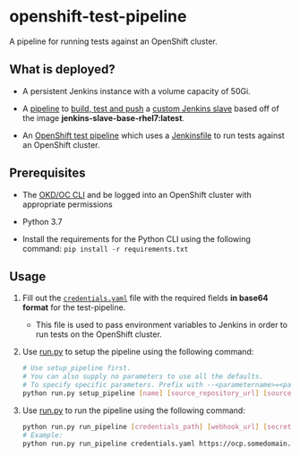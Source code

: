 # openshift-test-pipeline

A pipeline for running tests against an OpenShift cluster.

## What is deployed?

* A persistent Jenkins instance with a volume capacity of 50Gi.

* A [pipeline](jenkins-pipelines/openshift-test-slave.yaml) to [build, test and push](jenkins-pipelines/Jenkinsfile) a [custom Jenkins slave](docker/dockerfile) based off of the image **jenkins-slave-base-rhel7:latest**.

* An [OpenShift test pipeline](jenkins-pipelines/test-pipeline.yaml) which uses a [Jenkinsfile](Jenkinsfile) to run tests against an OpenShift cluster.

## Prerequisites

* The [OKD/OC CLI](https://www.okd.io/download.html) and be logged into an OpenShift cluster with appropriate permissions

* Python 3.7

* Install the requirements for the Python CLI using the following command: `pip install -r requirements.txt`

## Usage

1. Fill out the [`credentials.yaml`](credentials.yaml) file with the required fields **in base64 format** for the test-pipeline.

    * This file is used to pass environment variables to Jenkins in order to run tests on the OpenShift cluster.

2. Use [run.py](run.py) to setup the pipeline using the following command:

    ```bash
    # Use setup_pipeline first.
    # You can also supply no parameters to use all the defaults.
    # To specify specific parameters. Prefix with --<parametername>=<parametervalue>
    python run.py setup_pipeline [name] [source_repository_url] [source_repository_ref] [context_dir] [pipeline_context_dir] [project]
    ```

3. Use [run.py](run.py) to run the pipeline using the following command:

    ```bash
    python run.py run_pipeline [credentials_path] [webhook_url] [secret]
    # Example:
    python run.py run_pipeline credentials.yaml https://ocp.somedomain.com:8443/apis/build.openshift.io/v1/namespaces/test-pipeline/buildconfigs/openshift-test-pipeline/webhooks/<secret>/generic b1c65552-c8e2-4620-b2fd-8ba84f3e8dd2
    ```
